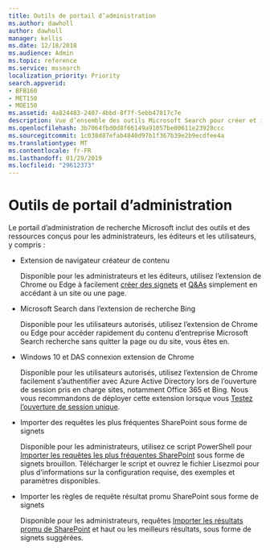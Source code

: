 ```yaml
---
title: Outils de portail d’administration
ms.author: dawholl
author: dawholl
manager: kellis
ms.date: 12/18/2018
ms.audience: Admin
ms.topic: reference
ms.service: mssearch
localization_priority: Priority
search.appverid:
- BFB160
- MET150
- MOE150
ms.assetid: 4a824483-2407-4bbd-8f7f-5ebb47817c7e
description: Vue d’ensemble des outils Microsoft Search pour créer et importer des résultats, se connecter automatiquement et recherche à partir de n’importe où
ms.openlocfilehash: 3b7064fbd0d8f66149a91057be00611e23928ccc
ms.sourcegitcommit: 1c038d87efab4840d97b1f367b39e2b9ecdfee4a
ms.translationtype: MT
ms.contentlocale: fr-FR
ms.lasthandoff: 01/29/2019
ms.locfileid: "29612373"
---
```

# <a name="admin-portal-tools"></a>Outils de portail d’administration

Le portail d’administration de recherche Microsoft inclut des outils et des ressources conçus pour les administrateurs, les éditeurs et les utilisateurs, y compris :
  
- Extension de navigateur créateur de contenu
    
    Disponible pour les administrateurs et les éditeurs, utilisez l’extension de Chrome ou Edge à facilement [créer des signets](create-bookmarks.md) et [Q&As](create-qas.md) simplement en accédant à un site ou une page. 
    
- Microsoft Search dans l’extension de recherche Bing
    
    Disponible pour les utilisateurs autorisés, utilisez l’extension de Chrome ou Edge pour accéder rapidement du contenu d’entreprise Microsoft Search recherche sans quitter la page ou du site, vous êtes en.
    
- Windows 10 et DAS connexion extension de Chrome
    
    Disponible pour les utilisateurs autorisés, utilisez l’extension de Chrome facilement s’authentifier avec Azure Active Directory lors de l’ouverture de session pris en charge sites, notamment Office 365 et Bing. Nous vous recommandons de déployer cette extension lorsque vous [Testez l’ouverture de session unique](test-single-sign-on.md).
    
- Importer des requêtes les plus fréquentes SharePoint sous forme de signets
    
    Disponible pour les administrateurs, utilisez ce script PowerShell pour [Importer les requêtes les plus fréquentes SharePoint](import-sharepoint-promoted-results-and-top-queries.md) sous forme de signets brouillon. Télécharger le script et ouvrez le fichier Lisezmoi pour plus d’informations sur la configuration requise, des exemples et paramètres disponibles. 
    
- Importer les règles de requête résultat promu SharePoint sous forme de signets
    
    Disponible pour les administrateurs, requêtes [Importer les résultats promu de SharePoint](import-sharepoint-promoted-results-and-top-queries.md) et haut ou les meilleurs résultats, sous forme de signets suggérées. 

  

